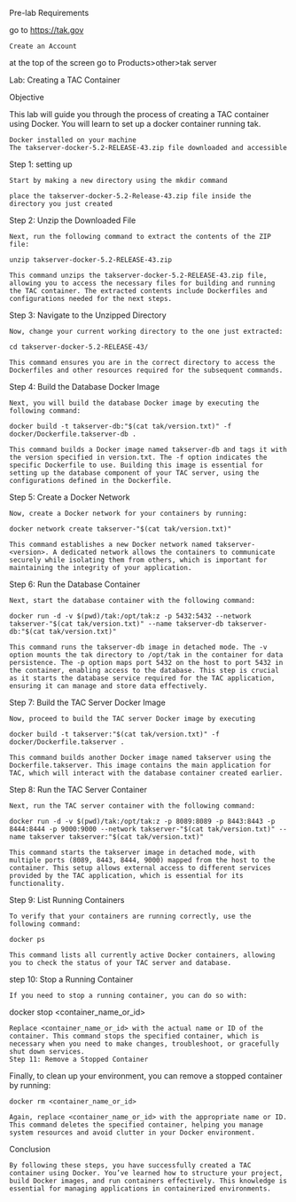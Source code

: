 Pre-lab Requirements

go to https://tak.gov

    Create an Account 

at the top of the screen go to Products>other>tak server



Lab: Creating a TAC Container

Objective

This lab will guide you through the process of creating a TAC container using Docker. You will learn to set up a docker container running tak.

    Docker installed on your machine
    The takserver-docker-5.2-RELEASE-43.zip file downloaded and accessible

Step 1: setting up

    Start by making a new directory using the mkdir command 

    place the takserver-docker-5.2-Release-43.zip file inside the directory you just created

Step 2: Unzip the Downloaded File

    Next, run the following command to extract the contents of the ZIP file:

    unzip takserver-docker-5.2-RELEASE-43.zip 

    This command unzips the takserver-docker-5.2-RELEASE-43.zip file, allowing you to access the necessary files for building and running the TAC container. The extracted contents include Dockerfiles and configurations needed for the next steps.

Step 3: Navigate to the Unzipped Directory

    Now, change your current working directory to the one just extracted:

    cd takserver-docker-5.2-RELEASE-43/

    This command ensures you are in the correct directory to access the Dockerfiles and other resources required for the subsequent commands.

Step 4: Build the Database Docker Image

    Next, you will build the database Docker image by executing the following command:

    docker build -t takserver-db:"$(cat tak/version.txt)" -f docker/Dockerfile.takserver-db .

    This command builds a Docker image named takserver-db and tags it with the version specified in version.txt. The -f option indicates the specific Dockerfile to use. Building this image is essential for setting up the database component of your TAC server, using the configurations defined in the Dockerfile.

Step 5: Create a Docker Network

    Now, create a Docker network for your containers by running:

    docker network create takserver-"$(cat tak/version.txt)"

    This command establishes a new Docker network named takserver-<version>. A dedicated network allows the containers to communicate securely while isolating them from others, which is important for maintaining the integrity of your application.

Step 6: Run the Database Container

    Next, start the database container with the following command:

    docker run -d -v $(pwd)/tak:/opt/tak:z -p 5432:5432 --network takserver-"$(cat tak/version.txt)" --name takserver-db takserver-db:"$(cat tak/version.txt)"

    This command runs the takserver-db image in detached mode. The -v option mounts the tak directory to /opt/tak in the container for data persistence. The -p option maps port 5432 on the host to port 5432 in the container, enabling access to the database. This step is crucial as it starts the database service required for the TAC application, ensuring it can manage and store data effectively.
Step 7: Build the TAC Server Docker Image

    Now, proceed to build the TAC server Docker image by executing

    docker build -t takserver:"$(cat tak/version.txt)" -f docker/Dockerfile.takserver .

    This command builds another Docker image named takserver using the Dockerfile.takserver. This image contains the main application for TAC, which will interact with the database container created earlier.
Step 8: Run the TAC Server Container

    Next, run the TAC server container with the following command:

    docker run -d -v $(pwd)/tak:/opt/tak:z -p 8089:8089 -p 8443:8443 -p 8444:8444 -p 9000:9000 --network takserver-"$(cat tak/version.txt)" --name takserver takserver:"$(cat tak/version.txt)"

    This command starts the takserver image in detached mode, with multiple ports (8089, 8443, 8444, 9000) mapped from the host to the container. This setup allows external access to different services provided by the TAC application, which is essential for its functionality.
Step 9: List Running Containers

    To verify that your containers are running correctly, use the following command:

    docker ps

    This command lists all currently active Docker containers, allowing you to check the status of your TAC server and database.
step 10: Stop a Running Container

    If you need to stop a running container, you can do so with:

docker stop <container_name_or_id>

    Replace <container_name_or_id> with the actual name or ID of the container. This command stops the specified container, which is necessary when you need to make changes, troubleshoot, or gracefully shut down services.
    Step 11: Remove a Stopped Container

Finally, to clean up your environment, you can remove a stopped container by running:

    docker rm <container_name_or_id>

    Again, replace <container_name_or_id> with the appropriate name or ID. This command deletes the specified container, helping you manage system resources and avoid clutter in your Docker environment.
    
Conclusion

    By following these steps, you have successfully created a TAC container using Docker. You’ve learned how to structure your project, build Docker images, and run containers effectively. This knowledge is essential for managing applications in containerized environments.
